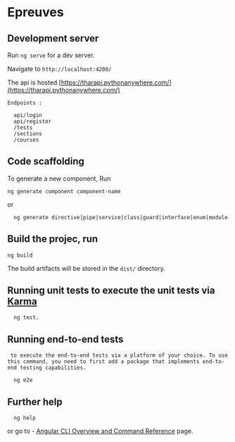 # Epreuves

## Development server

Run `ng serve` for a dev server. 

Navigate to `http://localhost:4200/`

  
  The api is hosted [https://tharapi.pythonanywhere.com/](https://tharapi.pythonanywhere.com/)

  
    Endpoints :
    
      api/login
      api/register
      /tests
      /sections
      /courses
      


## Code scaffolding

To generate a new component,  Run 


    ng generate component component-name

or 
      
      
      ng generate directive|pipe|service|class|guard|interface|enum|module

## Build the projec, run

    ng build

The build artifacts will be stored in the `dist/` directory.

## Running unit tests to execute the unit tests via [Karma](https://karma-runner.github.io)

      ng test.

## Running end-to-end tests
` to execute the end-to-end tests via a platform of your choice. To use this command, you need to first add a package that implements end-to-end testing capabilities.`


      ng e2e

      
## Further help

      ng help
      
or go to - [Angular CLI Overview and Command Reference](https://angular.dev/tools/cli) page.
